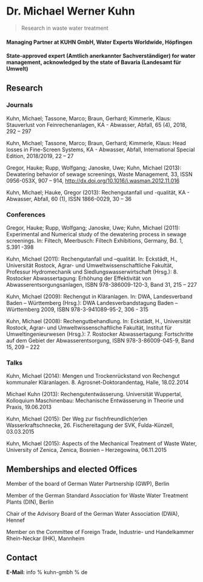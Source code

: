 # Dr. Michael Werner Kuhn

> Research in waste water treatment

#### Managing Partner at KUHN GmbH, Water Experts Worldwide, Höpfingen

#### State-approved expert (Amtlich anerkannter Sachverständiger) for water management, acknowledged by the state of Bavaria (Landesamt für Umwelt) 


## Research

### Journals

Kuhn, Michael; Tassone, Marco; Braun, Gerhard; Kimmerle, Klaus: Stauverlust von Feinrechenanlagen, KA - Abwasser, Abfall, 65 (4), 2018, 292 – 297

Kuhn, Michael; Tassone, Marco; Braun, Gerhard; Kimmerle, Klaus: Head losses in Fine-Screen Systems, KA - Abwasser, Abfall, International Special Edition, 2018/2019, 22 – 27

Gregor, Hauke; Rupp, Wolfgang; Janoske, Uwe; Kuhn, Michael (2013): Dewatering behavior of sewage screenings, Waste Management, 33, ISSN 0956-053X, 907 – 914, http://dx.doi.org/10.1016/j.wasman.2012.11.016

Kuhn, Michael; Hauke, Gregor (2013): Rechengutanfall und -qualität, KA - Abwasser, Abfall, 60 (1), ISSN 1866-0029, 30 – 36

### Conferences

Gregor, Hauke; Rupp, Wolfgang; Janoske, Uwe; Kuhn, Michael (2011): Experimental and Numerical study of the dewatering process in sewage screenings. In: Filtech, Meerbusch: Filtech Exhibitions, Germany, Bd. 1, S.391 -398

Kuhn, Michael (2011): Rechengutanfall und –qualität. In: Eckstädt, H., Universität Rostock, Agrar- und Umweltwissenschaftliche Fakultät, Professur Hydromechanik und Siedlungswasserwirtschaft (Hrsg.): 8. Rostocker Abwassertagung: Erhöhung der Effektivität von Abwasserentsorgungsanlagen, ISBN 978-386009-120-3, Band 31, 215 – 227

Kuhn, Michael (2009): Rechengut in Kläranlagen. In: DWA, Landesverband Baden – Württemberg (Hrsg.): DWA Landesverbandstagung Baden – Württemberg 2009, ISBN 978-3-941089-95-2, 306 - 315

Kuhn, Michael (2008): Rechengutbehandlung. In: Eckstädt, H., Universität Rostock, Agrar- und Umweltwissenschaftliche Fakultät, Institut für Umweltingenieurwesen (Hrsg.): 7. Rostocker Abwassertagung: Fortschritte auf dem Gebiet der Abwasserentsorgung, ISBN 978-3-86009-045-9, Band 15, 209 – 222

### Talks

Kuhn, Michael (2014): Mengen und Trockenrückstand von Rechengut kommunaler Kläranlagen. 8. Agrosnet-Doktorandentag, Halle, 18.02.2014

Michael Kuhn (2013): Rechengutentwässerung. Universität Wuppertal, Kolloquium Maschinenbau: Mechanische Entwässerung in Theorie und Praxis, 19.06.2013

Kuhn, Michael (2015): Der Weg zur fischfreundlich(er)en Wasserkraftschnecke, 26. Fischereitagung der SVK, Fulda-Künzell, 03.03.2015

Kuhn, Michael (2015): Aspects of the Mechanical Treatment of Waste Water, University of Zenica, Zenica, Bosnien – Herzegowina, 06.11.2015

## Memberships and elected Offices

Member of the board of German Water Partnership (GWP), Berlin

Member of the German Standard Association for Waste Water Treatment Plants (DIN), Berlin

Chair of the Advisory Board of the German Water Association (DWA), Hennef

Member on the Committee of Foreign Trade, Industrie- und Handelkammer Rhein-Neckar (IHK), Mannheim

## Contact

**E-Mail:** info % kuhn-gmbh % de 
